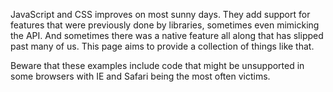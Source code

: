 JavaScript and CSS improves on most sunny days. They add support for features that were previously done by libraries, sometimes even mimicking the API. And sometimes there was a native feature all along that has slipped past many of us. This page aims to provide a collection of things like that.

Beware that these examples include code that might be unsupported in some browsers with IE and Safari being the most often victims.
